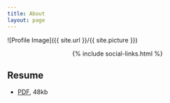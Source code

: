 ```yaml
---
title: About
layout: page
---
```

![Profile Image]({{ site.url }}/{{ site.picture }})
<center>{% include social-links.html %}</center>



<h2>Resume</h2>
<ul>
	<li><a href="/assets/docs/ashley_resume.pdf">PDF</a>, 48kb
